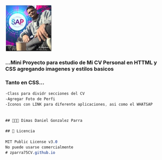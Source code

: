 <img src="https://github.com/zparra75/Zparra75CV/blob/main/cv-dd/imagen/FOTOPERFIL.jpg" alt="Logo">

### ...Mini Proyecto para estudio de Mi CV Personal en HTTML y CSS agregando imagenes y estilos basicos


### Tanto en CSS...
```css
-Class para dividr secciones del CV
-Agregar Foto de Perfi
-Iconos con LINK para diferente aplicaciones, asi como el WHATSAP


## 👨🏻‍🏫 Dimas Daniel Gonzalez Parra

## 📄 Licencia 

MIT Public License v3.0
No puede usarse comercialmente
# zparra75CV.github.io
